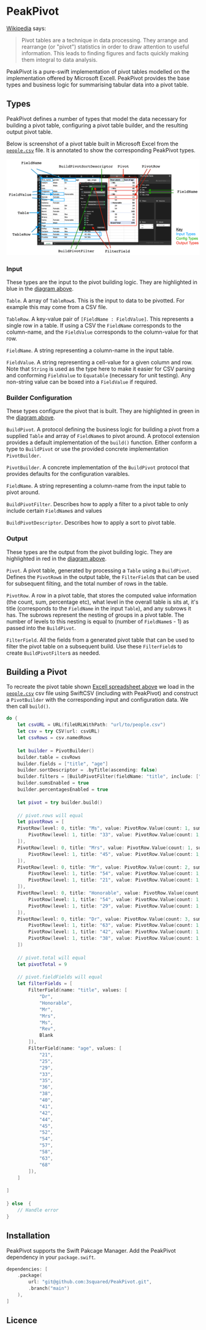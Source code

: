 # PeakPivot

[Wikipedia](https://en.wikipedia.org/wiki/Pivot_table) says:

> Pivot tables are a technique in data processing. They arrange and rearrange (or "pivot") statistics in order to draw attention to useful information. This leads to finding figures and facts quickly making them integral to data analysis. 

PeakPivot is a pure-swift implementation of pivot tables modelled on the implementation offered by Microsoft Excell. PeakPivot provides the base types and business logic for summarising tabular data into a pivot table.

## Types 

PeakPivot defines a number of types that model the data necessary for building a pivot table, configuring a pivot table builder, and the resulting output pivot table.

Below is screenshot of a pivot table built in Microsoft Excel from the [`people.csv`](Assets/people.csv) file. It is annotated to show the corresponding PeakPivot types.

![](Assets/diagram.png)

### Input 

These types are the input to the pivot building logic. They are highlighted in blue in the [diagram above](#Types).

`Table`. A array of `TableRow`s. This is the input to data to be pivotted. For example this may come from a CSV file.

`TableRow`. A key-value pair of `[FieldName : FieldValue]`. This represents a single row in a table. If using a CSV the `FieldName` corresponds to the column-name, and the `FieldValue` corresponds to the column-value for that row.

`FieldName`. A string representing a column-name in the input table.

`FieldValue`. A string representing a cell-value for a given column and row. Note that `String` is used as the type here to make it easier for CSV parsing and conforming `FieldValue` to `Equatable` (necessary for unit testing). Any non-string value can be boxed into a `FieldValue` if required.

### Builder Configuration

These types configure the pivot that is built. They are highlighted in green in the [diagram above](#Types).

`BuildPivot`. A protocol defining the business logic for building a pivot from a supplied `Table` and array of `FieldName`s to pivot around. A protocol extension provides a default implementation of the `build()` function. Either conform a type to `BuildPivot` or use the provided concrete implementation `PivotBuilder`.

`PivotBuilder`. A concrete implementation of the `BuildPivot` protocol that provides defaults for the configuration varaibles.

`FieldName`. A string representing a column-name from the input table to pivot around.

`BuildPivotFilter`. Describes how to apply a filter to a pivot table to only include certain `FieldName`s and values

`BuildPivotDescriptor`. Describes how to apply a sort to pivot table.

### Output

These types are the output from the pivot building logic. They are highlighted in red in the [diagram above](#Types).

`Pivot`. A pivot table, generated by processing a `Table` using a `BuildPivot`. Defines the `PivotRow`s in the output table, the `FilterField`s that can be used for subsequent filting, and the total number of rows in the table.

`PivotRow`. A row in a pivot table, that stores the computed value information (the count, sum, percentage etc), what level in the overall table is sits at, it's title (corresponds to the `FieldName` in the input `Table`), and any subrows it has. The subrows represent the nesting of groups in a pivot table. The number of levels to this nesting is equal to  (number of `FieldName`s - 1) as passed into the `BuildPivot`.

`FilterField`. All the fields from a generated pivot table that can be used to filter  the pivot table on a subsequent build. Use these `FilterField`s to create `BuildPivotFilter`s as needed.

## Building a Pivot

To recreate the pivot table shown [Excell spreadsheet above](#Types) we load in the [`people.csv`](Assets/people.csv) csv file using SwiftCSV (including with PeakPivot) and construct a `PivotBuilder` with the corresponding input and configuration data. We then call `build()`.

```swift
do {
    let csvURL = URL(fileURLWithPath: "url/to/people.csv")
    let csv = try CSV(url: csvURL)
    let csvRows = csv.namedRows

    let builder = PivotBuilder()
    builder.table = csvRows
    builder.fields = ["title", "age"]
    builder.sortDescriptor = .byTitle(ascending: false)
    builder.filters = [BuildPivotFilter(fieldName: "title", include: ["Ms", "Mrs", "Mr", "Honorable", "Dr"])]
    builder.sumsEnabled = true
    builder.percentagesEnabled = true

    let pivot = try builder.build()
    
    // pivot.rows will equal
    let pivotRows = [
    PivotRow(level: 0, title: "Ms", value: PivotRow.Value(count: 1, sum: 33, percentage: 1/9), subRows: [
        PivotRow(level: 1, title: "33", value: PivotRow.Value(count: 1, sum: 33, percentage: 1/9), subRows: nil),
    ]),
    PivotRow(level: 0, title: "Mrs", value: PivotRow.Value(count: 1, sum: 45, percentage: 1/9), subRows: [
        PivotRow(level: 1, title: "45", value: PivotRow.Value(count: 1, sum: 45, percentage: 1/9), subRows: nil),
    ]),
    PivotRow(level: 0, title: "Mr", value: PivotRow.Value(count: 2, sum: 75, percentage: 2/9), subRows: [
        PivotRow(level: 1, title: "54", value: PivotRow.Value(count: 1, sum: 54, percentage: 1/9), subRows: nil),
        PivotRow(level: 1, title: "21", value: PivotRow.Value(count: 1, sum: 21, percentage: 1/9), subRows: nil),
    ]),
    PivotRow(level: 0, title: "Honorable", value: PivotRow.Value(count: 2, sum: 83, percentage: 2/9), subRows: [
        PivotRow(level: 1, title: "54", value: PivotRow.Value(count: 1, sum: 54, percentage: 1/9), subRows: nil),
        PivotRow(level: 1, title: "29", value: PivotRow.Value(count: 1, sum: 29, percentage: 1/9), subRows: nil),
    ]),
    PivotRow(level: 0, title: "Dr", value: PivotRow.Value(count: 3, sum: 143, percentage: 3/9), subRows: [
        PivotRow(level: 1, title: "63", value: PivotRow.Value(count: 1, sum: 63, percentage: 1/9), subRows: nil),
        PivotRow(level: 1, title: "42", value: PivotRow.Value(count: 1, sum: 42, percentage: 1/9), subRows: nil),
        PivotRow(level: 1, title: "38", value: PivotRow.Value(count: 1, sum: 38, percentage: 1/9), subRows: nil),
    ])

    // pivot.total will equal
    let pivotTotal = 9

    // pivot.fieldFields will equal
    let filterFields = [
        FilterField(name: "title", values: [
            "Dr",
            "Honorable",
            "Mr",
            "Mrs",
            "Ms",
            "Rev",
            Blank
        ]),
        FilterField(name: "age", values: [
            "21",
            "25",
            "29",
            "33",
            "35",
            "36",
            "38",
            "40",
            "41",
            "42",
            "44",
            "45",
            "52",
            "54",
            "57",
            "58",
            "63",
            "68"
        ]),
    ]

]

} else  {
    // Handle error
}

```

## Installation

PeakPivot supports the Swift Pakcage Manager. Add the PeakPivot dependency in your `package.swift`.

```swift
dependencies: [
    .package(
        url: "git@github.com:3squared/PeakPivot.git",
        .branch("main")
    ),
]
```

## Licence